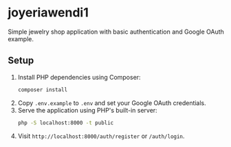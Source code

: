 # joyeriawendi1

Simple jewelry shop application with basic authentication and Google OAuth example.

## Setup

1. Install PHP dependencies using Composer:
   ```bash
   composer install
   ```
2. Copy `.env.example` to `.env` and set your Google OAuth credentials.
3. Serve the application using PHP's built-in server:
   ```bash
   php -S localhost:8000 -t public
   ```
4. Visit `http://localhost:8000/auth/register` or `/auth/login`.
